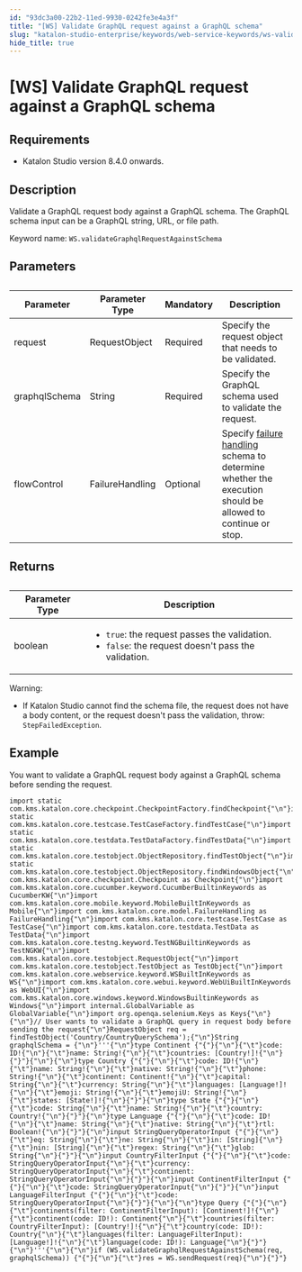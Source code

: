 ```yaml
---
id: "93dc3a00-22b2-11ed-9930-0242fe3e4a3f"
title: "[WS] Validate GraphQL request against a GraphQL schema"
slug: "katalon-studio-enterprise/keywords/web-service-keywords/ws-validate-graphql-request-against-a-graphql-schema"
hide_title: true
---
```


# <a id="concept-3985" class="anchor_top_offset"/><a id="ariaid-title1" class="anchor_top_offset"/>[WS] Validate GraphQL request against a GraphQL schema


## Requirements

<ul xmlns="http://www.w3.org/1999/xhtml" className="ul"><li className="li"><p className="p">Katalon Studio version 8.4.0 onwards.</p></li></ul> 

## Description

<p xmlns="http://www.w3.org/1999/xhtml" className="p">Validate a GraphQL request body against a GraphQL schema. The GraphQL schema input can be a GraphQL string, URL, or file path.</p> 
<p xmlns="http://www.w3.org/1999/xhtml" className="p">Keyword name: <code className="ph codeph">WS.validateGraphqlRequestAgainstSchema</code></p> 

## Parameters

<table xmlns="http://www.w3.org/1999/xhtml" className="table"><caption /><colgroup><col /><col /><col /><col /></colgroup><thead className="thead"><tr className><th className="entry anchor_top_offset" id="concept-3985__entry__1">Parameter</th><th className="entry anchor_top_offset" id="concept-3985__entry__2">Parameter Type</th><th className="entry anchor_top_offset" id="concept-3985__entry__3">Mandatory</th><th className="entry anchor_top_offset" id="concept-3985__entry__4">Description</th></tr></thead><tbody className="tbody"><tr className><td className="entry" headers="concept-3985__entry__1 concept-3985__entry__2 concept-3985__entry__3 concept-3985__entry__4 ">request</td><td className="entry" headers="concept-3985__entry__1 concept-3985__entry__2 concept-3985__entry__3 concept-3985__entry__4 ">RequestObject</td><td className="entry" headers="concept-3985__entry__1 concept-3985__entry__2 concept-3985__entry__3 concept-3985__entry__4 ">Required</td><td className="entry" headers="concept-3985__entry__1 concept-3985__entry__2 concept-3985__entry__3 concept-3985__entry__4 ">Specify the request object that needs to be validated.</td></tr><tr className><td className="entry" headers="concept-3985__entry__1 concept-3985__entry__2 concept-3985__entry__3 concept-3985__entry__4 ">graphqlSchema</td><td className="entry" headers="concept-3985__entry__1 concept-3985__entry__2 concept-3985__entry__3 concept-3985__entry__4 ">String</td><td className="entry" headers="concept-3985__entry__1 concept-3985__entry__2 concept-3985__entry__3 concept-3985__entry__4 ">Required</td><td className="entry" headers="concept-3985__entry__1 concept-3985__entry__2 concept-3985__entry__3 concept-3985__entry__4 ">Specify the GraphQL schema used to validate the request.</td></tr><tr className><td className="entry" headers="concept-3985__entry__1 concept-3985__entry__2 concept-3985__entry__3 concept-3985__entry__4 ">flowControl</td><td className="entry" headers="concept-3985__entry__1 concept-3985__entry__2 concept-3985__entry__3 concept-3985__entry__4 ">FailureHandling</td><td className="entry" headers="concept-3985__entry__1 concept-3985__entry__2 concept-3985__entry__3 concept-3985__entry__4 ">Optional</td><td className="entry" headers="concept-3985__entry__1 concept-3985__entry__2 concept-3985__entry__3 concept-3985__entry__4 ">Specify <a className="xref" href="/docs/legacy/katalon-studio-enterprise/error-management/test-maintenance/failure-handling">failure handling</a> schema to determine whether the execution should be allowed to continue or stop.</td></tr></tbody></table> 

## Returns

<table xmlns="http://www.w3.org/1999/xhtml" className="table"><caption /><colgroup><col /><col /></colgroup><thead className="thead"><tr className><th className="entry anchor_top_offset" id="concept-3985__entry__17">Parameter Type</th><th className="entry anchor_top_offset" id="concept-3985__entry__18">Description</th></tr></thead><tbody className="tbody"><tr className><td className="entry" headers="concept-3985__entry__17 concept-3985__entry__18 ">boolean</td><td className="entry" headers="concept-3985__entry__17 concept-3985__entry__18 "><ul className="ul"><li className="li"><code className="ph codeph">true</code>: the request passes the validation.</li><li className="li"><code className="ph codeph">false</code>: the request doesn't pass the validation.</li></ul></td></tr></tbody></table> 
<div xmlns="http://www.w3.org/1999/xhtml" className="p"><div className="note warning note_warning"><span className="note__title">Warning:</span> <ul className="ul"><li className="li"><p className="p">If Katalon Studio cannot find the schema file, the request does not have a body content, or the request doesn't pass the validation, throw: <code className="ph codeph">StepFailedException</code>.</p></li></ul></div></div>

## Example

<div xmlns="http://www.w3.org/1999/xhtml" className="p">You want to validate a GraphQL request body against a GraphQL schema before sending the request.<pre className="pre codeblock"><code>import static com.kms.katalon.core.checkpoint.CheckpointFactory.findCheckpoint{"\n"}import static com.kms.katalon.core.testcase.TestCaseFactory.findTestCase{"\n"}import static com.kms.katalon.core.testdata.TestDataFactory.findTestData{"\n"}import static com.kms.katalon.core.testobject.ObjectRepository.findTestObject{"\n"}import static com.kms.katalon.core.testobject.ObjectRepository.findWindowsObject{"\n"}import com.kms.katalon.core.checkpoint.Checkpoint as Checkpoint{"\n"}import com.kms.katalon.core.cucumber.keyword.CucumberBuiltinKeywords as CucumberKW{"\n"}import com.kms.katalon.core.mobile.keyword.MobileBuiltInKeywords as Mobile{"\n"}import com.kms.katalon.core.model.FailureHandling as FailureHandling{"\n"}import com.kms.katalon.core.testcase.TestCase as TestCase{"\n"}import com.kms.katalon.core.testdata.TestData as TestData{"\n"}import com.kms.katalon.core.testng.keyword.TestNGBuiltinKeywords as TestNGKW{"\n"}import com.kms.katalon.core.testobject.RequestObject{"\n"}import com.kms.katalon.core.testobject.TestObject as TestObject{"\n"}import com.kms.katalon.core.webservice.keyword.WSBuiltInKeywords as WS{"\n"}import com.kms.katalon.core.webui.keyword.WebUiBuiltInKeywords as WebUI{"\n"}import com.kms.katalon.core.windows.keyword.WindowsBuiltinKeywords as Windows{"\n"}import internal.GlobalVariable as GlobalVariable{"\n"}import org.openqa.selenium.Keys as Keys{"\n"}​{"\n"}// User wants to validate a GraphQL query in request body before sending the request{"\n"}RequestObject req = findTestObject('Country/CountryQuerySchema');{"\n"}String graphqlSchema = {"\n"}'''{"\n"}type Continent {"{"}{"\n"}{"\t"}code: ID!{"\n"}{"\t"}name: String!{"\n"}{"\t"}countries: [Country!]!{"\n"}{"}"}{"\n"}​{"\n"}type Country {"{"}{"\n"}{"\t"}code: ID!{"\n"}{"\t"}name: String!{"\n"}{"\t"}native: String!{"\n"}{"\t"}phone: String!{"\n"}{"\t"}continent: Continent!{"\n"}{"\t"}capital: String{"\n"}{"\t"}currency: String{"\n"}{"\t"}languages: [Language!]!{"\n"}{"\t"}emoji: String!{"\n"}{"\t"}emojiU: String!{"\n"}{"\t"}states: [State!]!{"\n"}{"}"}{"\n"}type State {"{"}{"\n"}{"\t"}code: String{"\n"}{"\t"}name: String!{"\n"}{"\t"}country: Country!{"\n"}{"}"}{"\n"}type Language {"{"}{"\n"}{"\t"}code: ID!{"\n"}{"\t"}name: String{"\n"}{"\t"}native: String{"\n"}{"\t"}rtl: Boolean!{"\n"}{"}"}{"\n"}input StringQueryOperatorInput {"{"}{"\n"}{"\t"}eq: String{"\n"}{"\t"}ne: String{"\n"}{"\t"}in: [String]{"\n"}{"\t"}nin: [String]{"\n"}{"\t"}regex: String{"\n"}{"\t"}glob: String{"\n"}{"}"}{"\n"}input CountryFilterInput {"{"}{"\n"}{"\t"}code: StringQueryOperatorInput{"\n"}{"\t"}currency: StringQueryOperatorInput{"\n"}{"\t"}continent: StringQueryOperatorInput{"\n"}{"}"}{"\n"}input ContinentFilterInput {"{"}{"\n"}{"\t"}code: StringQueryOperatorInput{"\n"}{"}"}{"\n"}input LanguageFilterInput {"{"}{"\n"}{"\t"}code: StringQueryOperatorInput{"\n"}{"}"}{"\n"}​{"\n"}type Query {"{"}{"\n"}{"\t"}continents(filter: ContinentFilterInput): [Continent!]!{"\n"}{"\t"}continent(code: ID!): Continent{"\n"}{"\t"}countries(filter: CountryFilterInput): [Country!]!{"\n"}{"\t"}country(code: ID!): Country{"\n"}{"\t"}languages(filter: LanguageFilterInput): [Language!]!{"\n"}{"\t"}language(code: ID!): Language{"\n"}{"}"}{"\n"}'''{"\n"}​{"\n"}if (WS.validateGraphqlRequestAgainstSchema(req, graphqlSchema)) {"{"}{"\n"}{"\t"}res = WS.sendRequest(req){"\n"}{"}"}</code></pre></div>
